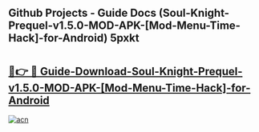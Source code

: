## Github Projects - Guide Docs (Soul-Knight-Prequel-v1.5.0-MOD-APK-[Mod-Menu-Time-Hack]-for-Android) 5pxkt

# <h2><a href="https://apkcomod.com?title=Soul-Knight-Prequel-v1.5.0-MOD-APK-[Mod-Menu-Time-Hack]-for-Android">🔗👉 🔴 Guide-Download-Soul-Knight-Prequel-v1.5.0-MOD-APK-[Mod-Menu-Time-Hack]-for-Android </a></h2>

[![acn](https://github.com/user-attachments/assets/0f9c940e-d8b0-45ae-aac7-cd30a18b3e1c)](https://apkcomod.com?title=Soul-Knight-Prequel-v1.5.0-MOD-APK-[Mod-Menu-Time-Hack]-for-Android)
